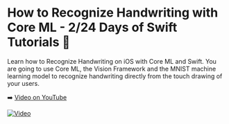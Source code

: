 # How to Recognize Handwriting with Core ML - 2/24 Days of Swift Tutorials 🎄

Learn how to Recognize Handwriting on iOS with Core ML and Swift. You are going to use Core ML, the Vision Framework and the MNIST machine learning model to recognize handwriting directly from the touch drawing of your users.

➡️ [Video on YouTube](https://youtu.be/bOg8AZSFvOc)

[![Video](https://img.youtube.com/vi/bOg8AZSFvOc/0.jpg)](https://www.youtube.com/watch?v=bOg8AZSFvOc)
